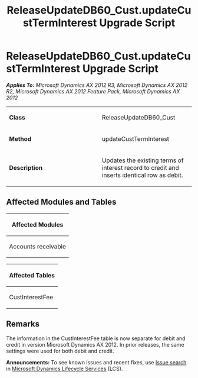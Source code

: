 ﻿---
title: ReleaseUpdateDB60_Cust.updateCustTermInterest Upgrade Script
TOCTitle: ReleaseUpdateDB60_Cust.updateCustTermInterest Upgrade Script
ms:assetid: cd17c5c8-d13b-8980-316e-79d67537ac42
ms:mtpsurl: https://msdn.microsoft.com/en-us/library/JJ719713(v=AX.60)
ms:contentKeyID: 49711279
ms.date: 05/18/2015
mtps_version: v=AX.60
---

# ReleaseUpdateDB60\_Cust.updateCustTermInterest Upgrade Script 


_**Applies To:** Microsoft Dynamics AX 2012 R3, Microsoft Dynamics AX 2012 R2, Microsoft Dynamics AX 2012 Feature Pack, Microsoft Dynamics AX 2012_

<table>
<colgroup>
<col style="width: 50%" />
<col style="width: 50%" />
</colgroup>
<tbody>
<tr class="odd">
<td><p><strong>Class</strong></p></td>
<td><p>ReleaseUpdateDB60_Cust</p></td>
</tr>
<tr class="even">
<td><p><strong>Method</strong></p></td>
<td><p>updateCustTermInterest</p></td>
</tr>
<tr class="odd">
<td><p><strong>Description</strong></p></td>
<td><p>Updates the existing terms of interest record to credit and inserts identical row as debit.</p></td>
</tr>
</tbody>
</table>


## Affected Modules and Tables

<table>
<colgroup>
<col style="width: 100%" />
</colgroup>
<thead>
<tr class="header">
<th><p>Affected Modules</p></th>
</tr>
</thead>
<tbody>
<tr class="odd">
<td><p>Accounts receivable</p></td>
</tr>
</tbody>
</table>


<table>
<colgroup>
<col style="width: 100%" />
</colgroup>
<thead>
<tr class="header">
<th><p>Affected Tables</p></th>
</tr>
</thead>
<tbody>
<tr class="odd">
<td><p>CustInterestFee</p></td>
</tr>
</tbody>
</table>


## Remarks

The information in the CustInterestFee table is now separate for debit and credit in version Microsoft Dynamics AX 2012. In prior releases, the same settings were used for both debit and credit.

  
**Announcements:** To see known issues and recent fixes, use [Issue search](http://go.microsoft.com/fwlink/?linkid=389258) in [Microsoft Dynamics Lifecycle Services](http://go.microsoft.com/fwlink/?linkid=306505) (LCS).

